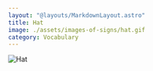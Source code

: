 ```yaml
---
layout: "@layouts/MarkdownLayout.astro"
title: Hat
image: ./assets/images-of-signs/hat.gif
category: Vocabulary
---
```


![Hat](@signs/hat.gif)
